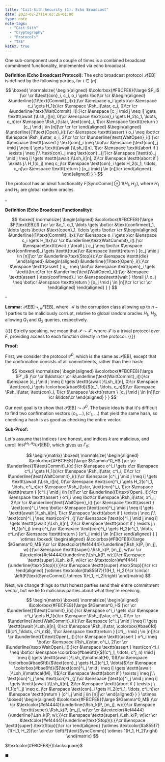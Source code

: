 ```yaml
---
title: "Cait-Sith Security (1): Echo Broadcast"
date: 2023-02-27T14:03:26+01:00
type: note
note-tags:
  - "Cait-Sith"
  - "Cryptography"
  - "Protocols"
  - "TSS"
katex: true
---
```


One sub-component used a couple of times is a combined broadcast commitment
functionality, implemented via echo broadcast.

**Definition (Echo Broadcast Protocol):**
The echo broadcast protocol $\mathscr{P}[\text{EB}]$ is defined by the following parties,
for $i \in [n]$:

$$
\boxed{
\normalsize{
\begin{aligned}
&\colorbox{#FBCFE8}{\large
  $P_i$
}\cr
\cr
&\text{con}_i, c_i, o_i \gets \bot\cr
\cr
&\begin{aligned}
&\underline{(1)\text{Commit}_i(x):}\cr
&\enspace o_i \gets x\cr
&\enspace c_i \gets H_1(x)\cr
&\enspace \Rsh_i(\star, c_i, 0)\cr
\cr
&\underline{\text{WaitCommit}_i():}\cr
&\enspace [c_j \mid j \neq i] \gets \texttt{await }\Lsh_i([n], 0)\cr
&\enspace \text{con}_i \gets H_2(c_1, \ldots, c_n)\cr
&\enspace \Rsh_i(\star, \text{con}_i, 1)\cr
&\enspace \texttt{return } [c_j \mid j \in [n]]\cr
\cr
\cr
\end{aligned}
&\begin{aligned}
&\underline{(1)\text{Open}_i():}\cr
&\enspace \texttt{assert } o_i \neq \bot\cr
&\enspace \Rsh_i(\star, o_i, 2)\cr
\cr
\cr
&\underline{\text{WaitOpen}_i():}\cr
&\enspace \texttt{assert } \text{con}_i \neq \bot\cr
&\enspace [\text{con}_j \mid j \neq i] \gets \texttt{await }\Lsh_i([n], 1)\cr
&\enspace \texttt{abort if } \exists j \neq j'.\ \text{con}_j \neq \text{con} _{j'}\cr
&\enspace [\text{o}_j \mid j \neq i] \gets \texttt{await }\Lsh_i([n], 2)\cr
&\enspace \texttt{abort if } \exists j.\ H_1(o_j) \neq c_j\cr
&\enspace \text{con}_i \gets H_2(c_1, \ldots, c_n)\cr
&\enspace \texttt{return } [o_j \mid j \in [n]]\cr
\end{aligned}
\end{aligned}
}
}
$$

The protocol has an ideal functionality $F[\text{SyncComm}] \otimes 1(H_1, H_2)$,
where $H_1$ and $H_2$ are global random oracles.

$\square$

**Definition (Echo Broadcast Functionality):**

$$
\boxed{
\normalsize{
\begin{aligned}
&\colorbox{#FBCFE8}{\large
  $F[\text{EB}]$
}\cr
\cr
&c_1, o_1, \ldots \gets \bot\cr
&\text{confirmed}_1, \ldots \gets \bot\cr
&\text{open}_1, \ldots \gets \bot\cr
\cr
&\begin{aligned}
&\underline{(1)\text{Commit}_i(x):}\cr
&\enspace o_i \gets x\cr
&\enspace c_i \gets H_1(x)\cr
\cr
&\underline{\text{WaitCommit}_i():}\cr
&\enspace\texttt{wait } \forall j.\ c_j \neq \bot\cr
&\enspace \text{confirmed}_i \gets \texttt{true}\cr
&\enspace \texttt{return } [c_j \mid j \in [n]]\cr
\cr
&\underline{\text{Stop}():}\cr
&\enspace \texttt{die}
\end{aligned}
&\begin{aligned}
&\underline{(1)\text{Open}_i():}\cr
&\enspace \texttt{assert } o_i \neq \bot\cr
&\enspace \text{open}_i \gets \texttt{true}\cr
\cr
&\underline{\text{WaitOpen}_i():}\cr
&\enspace \texttt{assert } \text{confirmed}_i \cr
&\enspace\texttt{wait } \forall j.\ o_j \neq \bot\cr
&\enspace \texttt{return } [o_j \mid j \in [n]]\cr
\cr
\cr
\cr
\end{aligned}
\end{aligned}
}
}
$$

$\square$

**Lemma:** $\mathscr{P}[\text{EB}] \leadsto_{\mathcal{M}} F[\text{EB}]$,
where $\mathcal{M}$ is the corruption class allowing up to $n - 1$
parties to be maliciously corrupt,
relative to global random oracles $H_1$, $H_2$, allowing $Q_1$
and $Q_2$ queries, respectively.

{{<note>}}
Strictly speaking, we mean that $\mathscr{P} \leadsto \mathscr{F}$,
where $\mathscr{F}$ is a trivial protocol over $F$, providing access
to each function directly in the protocol.
{{</note>}}

**Proof:**

First, we consider the protocol $\mathscr{P}^0$, which is the same
as $\mathscr{P}[\text{EB}]$, except that the confirmation consists
of all commitments, rather than their hash:

$$
\boxed{
\normalsize{
\begin{aligned}
&\colorbox{#FBCFE8}{\large
  $P'_i$
}\cr
\cr
&\ldots\cr
\cr
&\underline{\text{WaitCommit}_i():}\cr
&\enspace [c_j \mid j \neq i] \gets \texttt{await }\Lsh_i([n], 0)\cr
&\enspace \text{con}_i \gets \colorbox{#bae6fd}{$(c_1, \ldots, c_n)$}\cr
&\enspace \Rsh_i(\star, \text{con}_i, 1)\cr
&\enspace \texttt{return } [c_j \mid j \in [n]]\cr
\cr
&\ldots\cr
\end{aligned}
}
}
$$

Our next goal is to show that $\mathscr{P}[\text{EB}] \leadsto \mathscr{P}^0$.
The basic idea is that it's difficult to find two confirmation
vectors $(c_1, \ldots), (c'_1, \ldots)$ that yield the same hash,
so checking a hash is as good as checking the entire vector.

**Sub-Proof:**

Let's assume that indices $i$ are honest, and indices $k$ are malicious,
and unroll $\text{Inst}^{H_1, H_2}(\mathscr{P}[\text{EB}])$, which gives us
$\Gamma_0$:

$$
\begin{matrix}
\boxed{
\normalsize{
\begin{aligned}
&\colorbox{#FBCFE8}{\large
  $\Gamma^0_H$
}\cr
\cr
&\underline{(1)\text{Commit}_i(x):}\cr
&\enspace o^i_i \gets x\cr
&\enspace c^i_i \gets H_1(x)\cr
&\enspace \Rsh_i(\star, c^i_i, 0)\cr
\cr
&\underline{\text{WaitCommit}_i():}\cr
&\enspace [c^i_j \mid j \neq i] \gets \texttt{await }\Lsh_i([n], 0)\cr
&\enspace \text{con}^i_i \gets H_2(c^i_1, \ldots, c^i_n)\cr
&\enspace \Rsh_i(\star, \text{con}^i_i, 1)\cr
&\enspace \texttt{return } [c^i_j \mid j \in [n]]\cr
\cr
&\underline{(1)\text{Open}_i():}\cr
&\enspace \texttt{assert } o^i_i \neq \bot\cr
&\enspace \Rsh_i(\star, o^i_i, 2)\cr
\cr
&\underline{\text{WaitOpen}_i():}\cr
&\enspace \texttt{assert } \text{con}^i_i \neq \bot\cr
&\enspace [\text{con}^i_j \mid j \neq i] \gets \texttt{await }\Lsh_i([n], 1)\cr
&\enspace \texttt{abort if } \exists j \neq j'.\ \text{con}^i_j \neq \text{con}^i _{j'}\cr
&\enspace [\text{o}^i_j \mid j \neq i] \gets \texttt{await }\Lsh_i([n], 2)\cr
&\enspace \texttt{abort if } \exists j.\ H_1(o^i_j) \neq c^i_j\cr
&\enspace \text{con}^i_i \gets H_2(c^i_1, \ldots, c^i_n)\cr
&\enspace \texttt{return } [o^i_j \mid j \in [n]]\cr
\end{aligned}
}
}
\otimes
\boxed{
\begin{aligned}
&\colorbox{#FBCFE8}{\large
  $\Gamma^0_M$
}\cr
\cr
&\textcolor{#ef4444}{\underline{\Rsh_k(P, [m_j], w):}}\cr
&\enspace \texttt{super}.\Rsh_k(P, [m_j], w)\cr
\cr
&\textcolor{#ef4444}{\underline{\Lsh_k(P, w):}}\cr
&\enspace \texttt{super}.\Lsh_k(P, w)\cr
\cr
&\textcolor{#ef4444}{\underline{\text{Stop}():}}\cr
&\enspace \texttt{super}.\text{Stop}()\cr
\cr
\end{aligned}
}\otimes \textcolor{#a855f7}{1(H_1, H_2)}\cr
\circ\cr
\left(F[\text{SyncComm}] \otimes 1(H_1, H_2)\right)
\end{matrix}
$$

Next, we change things so that honest parties send their entire commitment
vector, but we lie to malicious parties about what they're receiving.

$$
\begin{matrix}
\boxed{
\normalsize{
\begin{aligned}
&\colorbox{#FBCFE8}{\large
  $\Gamma^0_H$
}\cr
\cr
&\underline{(1)\text{Commit}_i(x):}\cr
&\enspace o^i_i \gets x\cr
&\enspace c^i_i \gets H_1(x)\cr
&\enspace \Rsh_i(\star, c^i_i, 0)\cr
\cr
&\underline{\text{WaitCommit}_i():}\cr
&\enspace [c^i_j \mid j \neq i] \gets \texttt{await }\Lsh_i([n], 0)\cr
&\enspace \Rsh_i(\star, \colorbox{#bae6fd}{$(c^i_1\ldots, c^i_n)$}, 1)\cr
&\enspace \texttt{return } [c^i_j \mid j \in [n]]\cr
\cr
&\underline{(1)\text{Open}_i():}\cr
&\enspace \texttt{assert } o^i_i \neq \bot\cr
&\enspace \Rsh_i(\star, o^i_i, 2)\cr
\cr
&\underline{\text{WaitOpen}_i():}\cr
&\enspace \texttt{assert } \text{con}^i_i \neq \bot\cr
&\enspace \colorbox{#bae6fd}{$[(c^j_1, \ldots, c^j_n) \mid j \neq i] \gets \texttt{await }\Lsh_i(\mathcal{H}, 1)$}\cr
&\enspace \colorbox{#bae6fd}{$\text{con}_j \gets H_2(c^j_1, \ldots)$}\cr
&\enspace \colorbox{#bae6fd}{$[\text{con}^i_j \mid j \neq i] \gets \texttt{await }\Lsh_i(\mathcal{M}, 1)$}\cr
&\enspace \texttt{abort if } \exists j \neq j'.\ \text{con}^i_j \neq \text{con}^i _{j'}\cr
&\enspace [\text{o}^i_j \mid j \neq i] \gets \texttt{await }\Lsh_i([n], 2)\cr
&\enspace \texttt{abort if } \exists j.\ H_1(o^i_j) \neq c_j\cr
&\enspace \text{con}_i \gets H_2(c^i_1, \ldots, c^i_n)\cr
&\enspace \texttt{return } [o^i_j \mid j \in [n]]\cr
\end{aligned}
}
}
\otimes
\boxed{
\begin{aligned}
&\colorbox{#FBCFE8}{\large
  $\Gamma^0_M$
}\cr
\cr
&\textcolor{#ef4444}{\underline{\Rsh_k(P, [m_j], w):}}\cr
&\enspace \texttt{super}.\Rsh_k(P, [m_j], w)\cr
\cr
&\textcolor{#ef4444}{\underline{\Lsh_k(P, w):}}\cr
&\enspace \texttt{super}.\Lsh_k(P, w)\cr
\cr
&\textcolor{#ef4444}{\underline{\text{Stop}():}}\cr
&\enspace \texttt{super}.\text{Stop}()\cr
\cr
\end{aligned}
}\otimes \textcolor{#a855f7}{1(H_1, H_2)}\cr
\circ\cr
\left(F[\text{SyncComm}] \otimes 1(H_1, H_2)\right)
\end{matrix}
$$

$\textcolor{#FBCFE8}{\blacksquare}$

$\blacksquare$